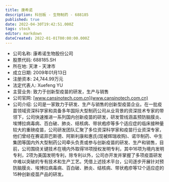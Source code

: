 ```yaml
---
title: 康希诺
description: 科创板 - 生物制药 - 688185
published: true
date: 2022-04-30T19:42:51.000Z
tags: stock
editor: markdown
dateCreated: 2022-01-01T00:00:00.000Z
---
```


- 公司名称: 康希诺生物股份公司
- 股票代码: 688185.SH
- 所在地: 天津 - 天津市
- 成立日期: 2009年01月13日
- 注册资本: 24,744.99万元
- 法定代表人: Xuefeng YU
- 主营业务: 致力于创新型疫苗的研发，生产与销售
- 公司官网: [www.cansinotech.com.cn](www.cansinotech.com.cn)
- 公司介绍: 公司是一家致力于研发、生产与销售的创新型疫苗企业。在一批疫苗领域资深科学家和具备多年国际大型制药公司从业背景的资深技术专家的带领下，公司快速推进一系列国内创新疫苗的研发，研发管线涵盖预防脑膜炎、埃博拉病毒病、百白破、肺炎、结核病、带状疱疹等多个适应症的临床接种量较大的重磅疫苗，公司研发团队汇聚了多位资深科学家和疫苗行业资深专家，他们曾经在赛诺菲巴斯德、阿斯利康和惠氏(现被辉瑞收购)、诺华制药、中生集团等国内外大型制药公司牵头负责或参与创新疫苗的研发、生产和销售，目前，公司围绕关键技术在境内外取得18项授权发明专利，其中16项为境内发明专利，2项为美国发明专利，除专利以外，公司亦开发并掌握了多项疫苗研发中难以突破的专有技术和生产工艺。凭借上述技术平台，公司逐步开展针对预防脑膜炎、埃博拉病毒病、百白破、肺炎、结核病、带状疱疹等12个适应症的15种创新疫苗产品的研发。


